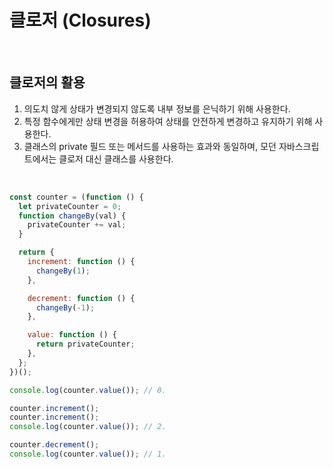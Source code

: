 # 클로저 (Closures)

<br/>

## 클로저의 활용

1. 의도치 않게 상태가 변경되지 않도록 내부 정보를 은닉하기 위해 사용한다.
2. 특정 함수에게만 상태 변경을 허용하여 상태를 안전하게 변경하고 유지하기 위해 사용한다.
3. 클래스의 private 필드 또는 메서드를 사용하는 효과와 동일하며, 모던 자바스크립트에서는 클로저 대신 클래스를 사용한다.

<br/>

```js
const counter = (function () {
  let privateCounter = 0;
  function changeBy(val) {
    privateCounter += val;
  }

  return {
    increment: function () {
      changeBy(1);
    },

    decrement: function () {
      changeBy(-1);
    },

    value: function () {
      return privateCounter;
    },
  };
})();

console.log(counter.value()); // 0.

counter.increment();
counter.increment();
console.log(counter.value()); // 2.

counter.decrement();
console.log(counter.value()); // 1.
```
